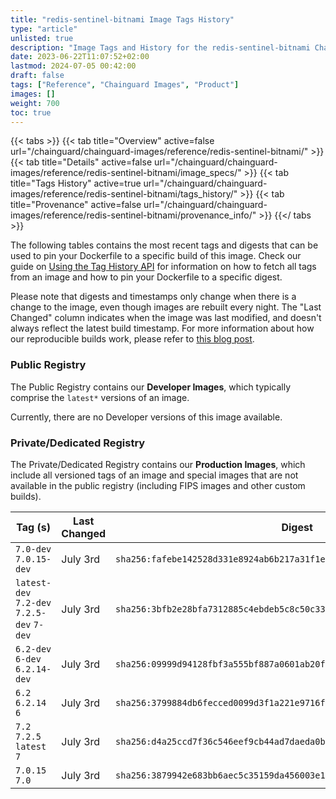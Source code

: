 ```yaml
---
title: "redis-sentinel-bitnami Image Tags History"
type: "article"
unlisted: true
description: "Image Tags and History for the redis-sentinel-bitnami Chainguard Image"
date: 2023-06-22T11:07:52+02:00
lastmod: 2024-07-05 00:42:00
draft: false
tags: ["Reference", "Chainguard Images", "Product"]
images: []
weight: 700
toc: true
---
```


{{< tabs >}}
{{< tab title="Overview" active=false url="/chainguard/chainguard-images/reference/redis-sentinel-bitnami/" >}}
{{< tab title="Details" active=false url="/chainguard/chainguard-images/reference/redis-sentinel-bitnami/image_specs/" >}}
{{< tab title="Tags History" active=true url="/chainguard/chainguard-images/reference/redis-sentinel-bitnami/tags_history/" >}}
{{< tab title="Provenance" active=false url="/chainguard/chainguard-images/reference/redis-sentinel-bitnami/provenance_info/" >}}
{{</ tabs >}}

The following tables contains the most recent tags and digests that can be used to pin your Dockerfile to a specific build of this image. Check our guide on [Using the Tag History API](/chainguard/chainguard-images/using-the-tag-history-api/) for information on how to fetch all tags from an image and how to pin your Dockerfile to a specific digest.

Please note that digests and timestamps only change when there is a change to the image, even though images are rebuilt every night. The "Last Changed" column indicates when the image was last modified, and doesn't always reflect the latest build timestamp. For more information about how our reproducible builds work, please refer to [this blog post](https://www.chainguard.dev/unchained/reproducing-chainguards-reproducible-image-builds).

### Public Registry
The Public Registry contains our **Developer Images**, which typically comprise the `latest*` versions of an image.

Currently, there are no Developer versions of this image available.

### Private/Dedicated Registry
The Private/Dedicated Registry contains our **Production Images**, which include all versioned tags of an image and special images that are not available in the public registry (including FIPS images and other custom builds).

| Tag (s)                                     | Last Changed | Digest                                                                    |
|---------------------------------------------|--------------|---------------------------------------------------------------------------|
|  `7.0-dev` `7.0.15-dev`                     | July 3rd     | `sha256:fafebe142528d331e8924ab6b217a31f1e8975b414e5fbce6b9502c65defd835` |
|  `latest-dev` `7.2-dev` `7.2.5-dev` `7-dev` | July 3rd     | `sha256:3bfb2e28bfa7312885c4ebdeb5c8c50c330a4e02fd8ba153ea04732b3a629a9f` |
|  `6.2-dev` `6-dev` `6.2.14-dev`             | July 3rd     | `sha256:09999d94128fbf3a555bf887a0601ab20fd6e9238fbcb6c137443a4bebe45e11` |
|  `6.2` `6.2.14` `6`                         | July 3rd     | `sha256:3799884db6fecced0099d3f1a221e9716f9a21624f7c0bc03acf09564082a8f5` |
|  `7.2` `7.2.5` `latest` `7`                 | July 3rd     | `sha256:d4a25ccd7f36c546eef9cb44ad7daeda0bbc49422620fc7ee925ffe78001649c` |
|  `7.0.15` `7.0`                             | July 3rd     | `sha256:3879942e683bb6aec5c35159da456003e105a4be2848e696e349f6c2f7c5d1d4` |


